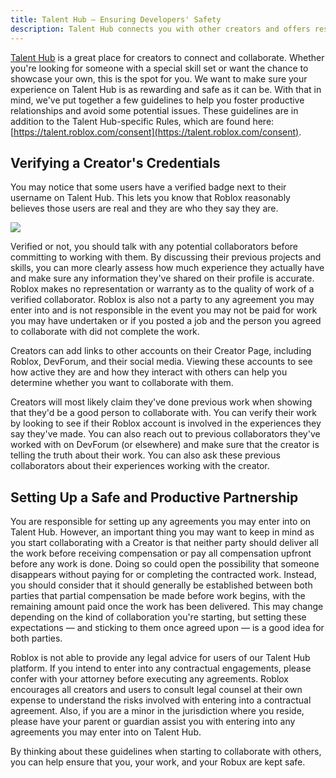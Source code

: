 ```yaml
---
title: Talent Hub – Ensuring Developers' Safety
description: Talent Hub connects you with other creators and offers resources to ensure a safe and productive work environment.
---
```


[Talent Hub](https://talent.roblox.com) is a great place for creators to connect and collaborate. Whether you're looking for someone with a special skill set or want the chance to showcase your own, this is the spot for you.
We want to make sure your experience on Talent Hub is as rewarding and safe as it can be. With that in mind, we've put together a few guidelines to help you foster productive relationships and avoid some potential issues. These guidelines are in addition to the Talent Hub-specific Rules, which are found here: [https://talent.roblox.com/consent](https://talent.roblox.com/consent).

## Verifying a Creator's Credentials

You may notice that some users have a verified badge next to their username on Talent Hub. This lets you know that Roblox reasonably believes those users are real and they are who they say they are.

<img src="../../assets/misc/Talent-Hub-Verified-Badge.png" />

Verified or not, you should talk with any potential collaborators before committing to working with them. By discussing their previous projects and skills, you can more clearly assess how much experience they actually have and make sure any information they've shared on their profile is accurate. Roblox makes no representation or warranty as to the quality of work of a verified collaborator. Roblox is also not a party to any agreement you may enter into and is not responsible in the event you may not be paid for work you may have undertaken or if you posted a job and the person you agreed to collaborate with did not complete the work.

Creators can add links to other accounts on their Creator Page, including Roblox, DevForum, and their social media. Viewing these accounts to see how active they are and how they interact with others can help you determine whether you want to collaborate with them.

Creators will most likely claim they've done previous work when showing that they'd be a good person to collaborate with. You can verify their work by looking to see if their Roblox account is involved in the experiences they say they've made. You can also reach out to previous collaborators they've worked with on DevForum (or elsewhere) and make sure that the creator is telling the truth about their work. You can also ask these previous collaborators about their experiences working with the creator.

## Setting Up a Safe and Productive Partnership

You are responsible for setting up any agreements you may enter into on Talent Hub. However, an important thing you may want to keep in mind as you start collaborating with a Creator is that neither party should deliver all the work before receiving compensation or pay all compensation upfront before any work is done. Doing so could open the possibility that someone disappears without paying for or completing the contracted work. Instead, you should consider that it should generally be established between both parties that partial compensation be made before work begins, with the remaining amount paid once the work has been delivered. This may change depending on the kind of collaboration you're starting, but setting these expectations — and sticking to them once agreed upon — is a good idea for both parties.

Roblox is not able to provide any legal advice for users of our Talent Hub platform. If you intend to enter into any contractual engagements, please confer with your attorney before executing any agreements. Roblox encourages all creators and users to consult legal counsel at their own expense to understand the risks involved with entering into a contractual agreement. Also, if you are a minor in the jurisdiction where you reside, please have your parent or guardian assist you with entering into any agreements you may enter into on Talent Hub.

By thinking about these guidelines when starting to collaborate with others, you can help ensure that you, your work, and your Robux are kept safe.
